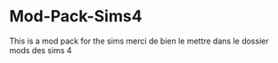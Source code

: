 # Mod-Pack-Sims4
This is a mod pack for the sims merci de bien  le  mettre dans le dossier mods des sims 4
